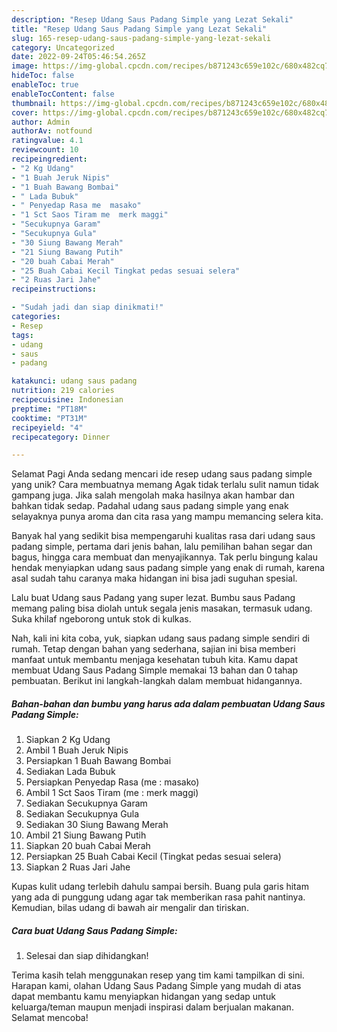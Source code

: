 ```yaml
---
description: "Resep Udang Saus Padang Simple yang Lezat Sekali"
title: "Resep Udang Saus Padang Simple yang Lezat Sekali"
slug: 165-resep-udang-saus-padang-simple-yang-lezat-sekali
category: Uncategorized
date: 2022-09-24T05:46:54.265Z
image: https://img-global.cpcdn.com/recipes/b871243c659e102c/680x482cq70/udang-saus-padang-simple-foto-resep-utama.jpg
hideToc: false
enableToc: true
enableTocContent: false
thumbnail: https://img-global.cpcdn.com/recipes/b871243c659e102c/680x482cq70/udang-saus-padang-simple-foto-resep-utama.jpg
cover: https://img-global.cpcdn.com/recipes/b871243c659e102c/680x482cq70/udang-saus-padang-simple-foto-resep-utama.jpg
author: Admin
authorAv: notfound
ratingvalue: 4.1
reviewcount: 10
recipeingredient:
- "2 Kg Udang"
- "1 Buah Jeruk Nipis"
- "1 Buah Bawang Bombai"
- " Lada Bubuk"
- " Penyedap Rasa me  masako"
- "1 Sct Saos Tiram me  merk maggi"
- "Secukupnya Garam"
- "Secukupnya Gula"
- "30 Siung Bawang Merah"
- "21 Siung Bawang Putih"
- "20 buah Cabai Merah"
- "25 Buah Cabai Kecil Tingkat pedas sesuai selera"
- "2 Ruas Jari Jahe"
recipeinstructions:

- "Sudah jadi dan siap dinikmati!"
categories:
- Resep
tags:
- udang
- saus
- padang

katakunci: udang saus padang 
nutrition: 219 calories
recipecuisine: Indonesian
preptime: "PT18M"
cooktime: "PT31M"
recipeyield: "4"
recipecategory: Dinner

---
```



Selamat Pagi Anda sedang mencari ide resep udang saus padang simple yang unik? Cara membuatnya memang Agak tidak terlalu sulit namun tidak gampang juga. Jika salah mengolah maka hasilnya akan hambar dan bahkan tidak sedap. Padahal udang saus padang simple yang enak selayaknya punya aroma dan cita rasa yang mampu memancing selera kita.


Banyak hal yang sedikit bisa mempengaruhi kualitas rasa dari udang saus padang simple, pertama dari jenis bahan, lalu pemilihan bahan segar dan bagus, hingga cara membuat dan menyajikannya. Tak perlu bingung kalau hendak menyiapkan udang saus padang simple yang enak di rumah, karena asal sudah tahu caranya maka hidangan ini bisa jadi suguhan spesial.

Lalu buat Udang saus Padang yang super lezat. Bumbu saus Padang memang paling bisa diolah untuk segala jenis masakan, termasuk udang. Suka khilaf ngeborong untuk stok di kulkas.


Nah, kali ini kita coba, yuk, siapkan udang saus padang simple sendiri di rumah. Tetap dengan bahan yang sederhana, sajian ini bisa memberi manfaat untuk membantu menjaga kesehatan tubuh kita. Kamu dapat membuat Udang Saus Padang Simple memakai 13 bahan dan 0 tahap pembuatan. Berikut ini langkah-langkah dalam membuat hidangannya.

<!--inarticleads1-->

##### Bahan-bahan dan bumbu yang harus ada dalam pembuatan Udang Saus Padang Simple:

1. Siapkan 2 Kg Udang
1. Ambil 1 Buah Jeruk Nipis
1. Persiapkan 1 Buah Bawang Bombai
1. Sediakan  Lada Bubuk
1. Persiapkan  Penyedap Rasa (me : masako)
1. Ambil 1 Sct Saos Tiram (me : merk maggi)
1. Sediakan Secukupnya Garam
1. Sediakan Secukupnya Gula
1. Sediakan 30 Siung Bawang Merah
1. Ambil 21 Siung Bawang Putih
1. Siapkan 20 buah Cabai Merah
1. Persiapkan 25 Buah Cabai Kecil (Tingkat pedas sesuai selera)
1. Siapkan 2 Ruas Jari Jahe


Kupas kulit udang terlebih dahulu sampai bersih. Buang pula garis hitam yang ada di punggung udang agar tak memberikan rasa pahit nantinya. Kemudian, bilas udang di bawah air mengalir dan tiriskan. 

<!--inarticleads2-->

##### Cara buat Udang Saus Padang Simple:


1. Selesai dan siap dihidangkan!



Terima kasih telah menggunakan resep yang tim kami tampilkan di sini. Harapan kami, olahan Udang Saus Padang Simple yang mudah di atas dapat membantu kamu menyiapkan hidangan yang sedap untuk keluarga/teman maupun menjadi inspirasi dalam berjualan makanan. Selamat mencoba!
